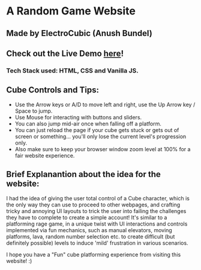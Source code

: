 # A Random Game Website
## Made by ElectroCubic (Anush Bundel)

## Check out the Live Demo [here](https://electrocubic.github.io/RandomGameWebsite/)!

### Tech Stack used: HTML, CSS and Vanilla JS.

## Cube Controls and Tips:
- Use the Arrow keys or A/D to move left and right, use the Up Arrow key / Space to jump.
- Use Mouse for interacting with buttons and sliders.
- You can also jump mid-air once when falling off a platform.
- You can just reload the page if your cube gets stuck or gets out of screen or something... you'll only lose the current level's progression only.
- Also make sure to keep your browser window zoom level at 100% for a fair website experience.

## Brief Explanantion about the idea for the website:
I had the idea of giving the user total control of a Cube character, which is the only way they can use to proceed to other webpages, and crafting tricky and annoying UI layouts to trick the user into failing the challenges they have to complete to create a simple account! It's similar to a platforming rage game, in a unique twist with UI interactions and controls implemented via fun mechanics, such as manual elevators, moving platforms, lava, random number selection etc. to create difficult (but definitely possible) levels to induce 'mild' frustration in various scenarios.

I hope you have a "Fun" cube platforming experience from visiting this website! :)
